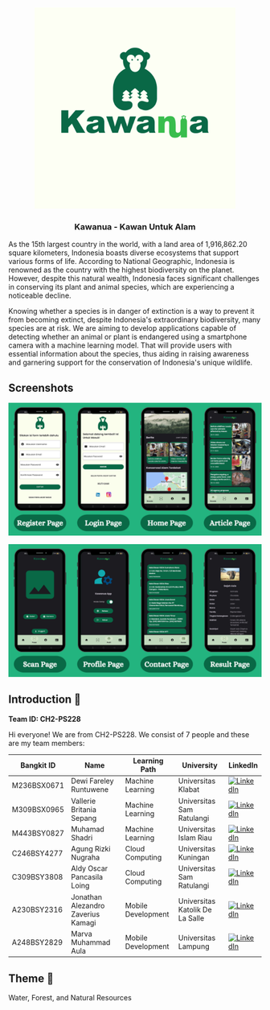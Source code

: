 <div>
	<div align="center">
	<img src="https://github.com/Kawanua-project/.github/blob/main/kawanua-01.png" width="400" />
	</div>
	<h3 align="center">Kawanua - Kawan Untuk Alam </h3>
	<p align="left">
As the 15th largest country in the world, with a land area of 1,916,862.20 square kilometers, Indonesia boasts diverse ecosystems that support various forms of life. According to National Geographic, Indonesia is renowned as the country with the highest biodiversity on the planet. However, despite this natural wealth, Indonesia faces significant challenges in conserving its plant and animal species, which are experiencing a noticeable decline.

Knowing whether a species is in danger of extinction is a way to prevent it from becoming extinct, despite Indonesia's extraordinary biodiversity, many species are at risk. We are aiming to develop applications capable of detecting whether an animal or plant is endangered using a smartphone camera with a machine learning model. That will provide users with essential information about the species, thus aiding in raising awareness and garnering support for the conservation of Indonesia's unique wildlife. 
	</p>
</div>

## Screenshots
<p align="center">
  <img src="https://github.com/Kawanua-project/.github/blob/main/1.png" alt="Feature1" />
</p>

<p align="center">
  <img src="https://github.com/Kawanua-project/.github/blob/main/2.png" alt="Feature2" />
</p>

## Introduction 👋
**Team ID: CH2-PS228**

Hi everyone! We are from CH2-PS228. We consist of 7 people and these are my team members:

Bangkit ID|Name|Learning Path|University|LinkedIn
|--|--|--|--|--
|M236BSX0671|Dewi Fareley Runtuwene|Machine Learning|Universitas Klabat|[![LinkedIn](https://img.shields.io/badge/linkedin-%230077B5.svg?style=for-the-badge&logo=linkedin&logoColor=white)](https://www.linkedin.com/in/dewi-runtuwene-113490219/)|
|M309BSX0965|Vallerie Britania Sepang|Machine Learning|Universitas Sam Ratulangi|[![LinkedIn](https://img.shields.io/badge/linkedin-%230077B5.svg?style=for-the-badge&logo=linkedin&logoColor=white)](https://www.linkedin.com/in/valeriebritania/)|
|M443BSY0827|Muhamad Shadri|Machine Learning|Universitas Islam Riau|[![LinkedIn](https://img.shields.io/badge/linkedin-%230077B5.svg?style=for-the-badge&logo=linkedin&logoColor=white)](https://www.linkedin.com/in/muhamad-shadri/)|
|C246BSY4277|Agung Rizki Nugraha|Cloud Computing|Universitas Kuningan|[![LinkedIn](https://img.shields.io/badge/linkedin-%230077B5.svg?style=for-the-badge&logo=linkedin&logoColor=white)](https://www.linkedin.com/in/agung-rizki-nugraha/)|
|C309BSY3808|Aldy Oscar Pancasila Loing|Cloud Computing|Universitas Sam Ratulangi|[![LinkedIn](https://img.shields.io/badge/linkedin-%230077B5.svg?style=for-the-badge&logo=linkedin&logoColor=white)](https://www.linkedin.com/in/aldyloing/)|
|A230BSY2316|Jonathan Alezandro Zaverius Kamagi|Mobile Development|Universitas Katolik De La Salle|[![LinkedIn](https://img.shields.io/badge/linkedin-%230077B5.svg?style=for-the-badge&logo=linkedin&logoColor=white)](https://www.linkedin.com/in/jonathan-kamagi/)|
|A248BSY2829|Marva Muhammad Aula|Mobile Development|Universitas Lampung|[![LinkedIn](https://img.shields.io/badge/linkedin-%230077B5.svg?style=for-the-badge&logo=linkedin&logoColor=white)](https://www.linkedin.com/in/marvama/)|

## Theme 💚
Water, Forest, and Natural Resources
